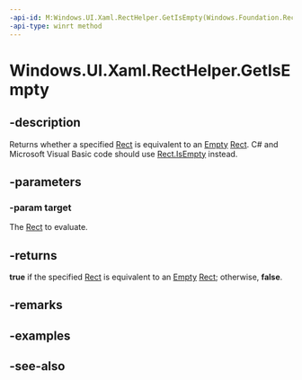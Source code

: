 ```yaml
---
-api-id: M:Windows.UI.Xaml.RectHelper.GetIsEmpty(Windows.Foundation.Rect)
-api-type: winrt method
---
```


<!-- Method syntax
public bool GetIsEmpty(Windows.Foundation.Rect target)
-->

# Windows.UI.Xaml.RectHelper.GetIsEmpty

## -description

 Returns whether a specified [Rect](../windows.foundation/rect.md) is equivalent to an [Empty](recthelper_empty.md) [Rect](../windows.foundation/rect.md). C# and Microsoft Visual Basic code should use [Rect.IsEmpty](/dotnet/api/windows.foundation.rect.isempty?view=dotnet-uwp-10.0&preserve-view=true) instead.



## -parameters

### -param target

The [Rect](../windows.foundation/rect.md) to evaluate.

## -returns

 **true** if the specified [Rect](../windows.foundation/rect.md) is equivalent to an [Empty](recthelper_empty.md) [Rect](../windows.foundation/rect.md); otherwise, **false**.

## -remarks

## -examples

## -see-also
